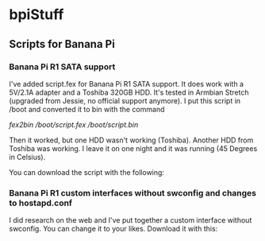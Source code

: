 # bpiStuff
## Scripts for Banana Pi

### Banana Pi R1 SATA support
I've added script.fex for Banana Pi R1 SATA support. It does work with a 5V/2.1A adapter and a Toshiba 320GB HDD. It's tested in Armbian Stretch (upgraded from Jessie, no official support anymore). I put this script in /boot and converted it to bin with the command
  
  *fex2bin /boot/script.fex /boot/script.bin*
  
Then it worked, but one HDD wasn't working (Toshiba). Another HDD from Toshiba was working. I leave it on one night and it was running (45 Degrees in Celsius).

You can download the script with the following:
  
  
  

### Banana Pi R1 custom interfaces without swconfig and changes to hostapd.conf
I did research on the web and I've put together a custom interface without swconfig. You can change it to your likes.
Download it with this:
  
  
  
